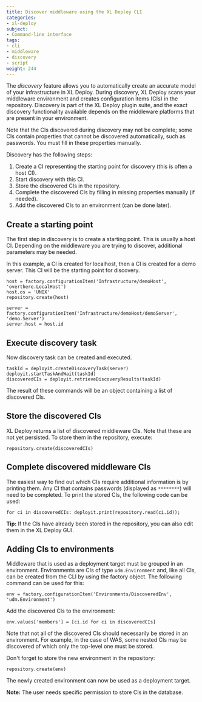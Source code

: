 ```yaml
---
title: Discover middleware using the XL Deploy CLI
categories:
- xl-deploy
subject:
- Command-line interface
tags:
- cli
- middleware
- discovery
- script
weight: 244
---
```


The _discovery_ feature allows you to automatically create an accurate model of your infrastructure in XL Deploy. During discovery, XL Deploy scans your middleware environment and creates configuration items (CIs) in the repository. Discovery is part of the XL Deploy plugin suite, and the exact discovery functionality available depends on the middleware platforms that are present in your environment.

Note that the CIs discovered during discovery may not be complete; some CIs contain properties that cannot be discovered automatically, such as passwords. You must fill in these properties manually.

Discovery has the following steps:

1. Create a CI representing the starting point for discovery (this is often a host CI).
2. Start discovery with this CI.
3. Store the discovered CIs in the repository.
4. Complete the discovered CIs by filling in missing properties manually (if needed).
5. Add the discovered CIs to an environment (can be done later).

## Create a starting point

The first step in discovery is to create a starting point. This is usually a host CI. Depending on the middleware you are trying to discover, additional parameters may be needed.

In this example, a CI is created for localhost, then a CI is created for a demo server. This CI will be the starting point for discovery.

    host = factory.configurationItem('Infrastructure/demoHost', 'overthere.LocalHost')
    host.os = 'UNIX'
    repository.create(host)

    server = factory.configurationItem('Infrastructure/demoHost/demoServer', 'demo.Server')
    server.host = host.id

## Execute discovery task

Now discovery task can be created and executed.

	taskId = deployit.createDiscoveryTask(server)
	deployit.startTaskAndWait(taskId)
	discoveredCIs = deployit.retrieveDiscoveryResults(taskId)

The result of these commands will be an object containing a list of discovered CIs.

## Store the discovered CIs

XL Deploy returns a list of discovered middleware CIs. Note that these are not yet persisted. To store them in the repository, execute:

	repository.create(discoveredCIs)

## Complete discovered middleware CIs

The easiest way to find out which CIs require additional information is by printing them. Any CI that contains passwords (displayed as `********`) will need to be completed. To print the stored CIs, the following code can be used:

	for ci in discoveredCIs: deployit.print(repository.read(ci.id));

**Tip:** If the CIs have already been stored in the repository, you can also edit them in the XL Deploy GUI.

## Adding CIs to environments

Middleware that is used as a deployment target must be grouped in an environment. Environments are CIs of type `udm.Environment` and, like all CIs, can be created from the CLI by using the factory object. The following command can be used for this:

	env = factory.configurationItem('Environments/DiscoveredEnv', 'udm.Environment')

Add the discovered CIs to the environment:

	env.values['members'] = [ci.id for ci in discoveredCIs]

Note that not all of the discovered CIs should necessarily be stored in an environment. For example, in the case of WAS, some nested CIs may be discovered of which only the top-level one must be stored.

Don't forget to store the new environment in the repository:

	repository.create(env)

The newly created environment can now be used as a deployment target.

**Note:** The user needs specific permission to store CIs in the database.
